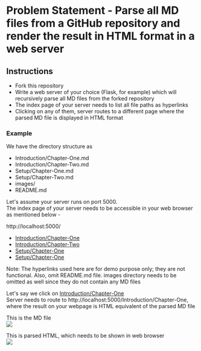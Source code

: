 # Problem Statement - Parse all MD files from a GitHub repository and render the result in HTML format in a web server

## Instructions
* Fork this repository
* Write a web server of your choice (Flask, for example) which will recursively parse all MD files from the forked repository
* The index page of your server needs to list all file paths as hyperlinks
* Clicking on any of them, server routes to a different page where the parsed MD file is displayed in HTML format

### Example
We have the directory structure as
* Introduction/Chapter-One.md
* Introduction/Chapter-Two.md
* Setup/Chapter-One.md
* Setup/Chapter-Two.md
* images/  
* README.md
  
Let's assume your server runs on port 5000.  
The index page of your server needs to be accessible in your web browser as mentioned below -  

http://localhost:5000/
* [Introduction/Chapter-One]()
* [Introduction/Chapter-Two]()
* [Setup/Chapter-One]()
* [Setup/Chapter-One]()  

Note: The hyperlinks used here are for demo purpose only; they are not functional. Also, omit README.md file. images directory needs to be omitted as well since they do not contain any MD files
  
Let's say we click on [Introduction/Chapter-One]()  
Server needs to route to http://localhost:5000/Introduction/Chapter-One, where the result on your webpage is HTML equivalent of the parsed MD file

This is the MD file  
![](images/md.png?raw=true)  
  
This is parsed HTML, which needs to be shown in web browser  
![](images/html.png?raw=true)  
